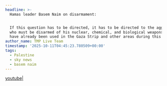 ```yaml
---
headline: >-
  Hamas leader Basem Naim on disarmament:


  If this question has to be directed, it has to be directed to the aggressor,
  who must be disarmed of his nuclear, chemical, and biological weapons, which
  have already been used in the Gaza Strip and other areas during this war.
author_name: TMP Live Team
timestamp: '2025-10-11T04:45:23.780509+00:00'
tags:
  - Palestine
  - sky news
  - basem naim
---
```

[youtube|](https://youtu.be/ldcnnrlCBdQ)
